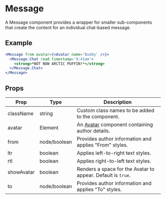 # Message

A Message component provides a wrapper for smaller sub-components that create the content for an individual chat-based message.


## Example

```jsx
<Message from avatar={<Avatar name='Buddy' />}>
  <Message.Chat read timestamp='9:41am'>
    <strong>*NOT NOW ARCTIC PUFFIN!*</strong>
  </Message.Chat>
</Message>
```


## Props

| Prop | Type | Description |
| --- | --- | --- |
| className | string | Custom class names to be added to the component. |
| avatar | Element | An [Avatar](../../Avatar) component containing author details. |
| from | node/boolean | Provides author information and applies "From" styles. |
| ltr | boolean | Applies left-to-right text styles. |
| rtl | boolean | Applies right-to-left text styles. |
| showAvatar | boolean | Renders a space for the Avatar to appear. Default is `true`. |
| to | node/boolean | Provides author information and applies "To" styles. |
